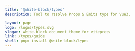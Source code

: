 ```yaml
---
title: '@white-block/types'
description: Tool to resolve Props & Emits type for Vue3.

layout: page
logo: /logos/types.svg 
slogan: white-block document theme for vitepress
link: /types/guide
shell: pnpm install @white-block/types
---
```


